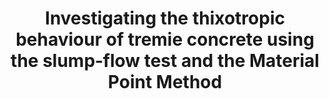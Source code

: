 ---
title: "Investigating the thixotropic behaviour of tremie concrete using the slump‑flow test and the Material Point Method"
authors: 
  - "Wilkes, C."
  - "Kumar, K."
  - "Biscontin, G."
journal: Concrete Rheology
categories: publications
layout: publication
tags:
  - journal
  - mpm
preprint: https://arxiv.org/abs/2011.03129
---